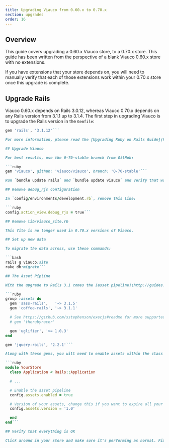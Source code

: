 ```yaml
---
title: Upgrading Viauco from 0.60.x to 0.70.x
section: upgrades
order: 16
---
```


## Overview

This guide covers upgrading a 0.60.x Viauco store, to a 0.70.x store. This
guide has been written from the perspective of a blank Viauco 0.60.x store with
no extensions.

If you have extensions that your store depends on, you will need to manually
verify that each of those extensions work within your 0.70.x store once this
upgrade is complete.

## Upgrade Rails

Viauco 0.60.x depends on Rails 3.0.12, whereas Viauco 0.70.x depends on any Rails
version from 3.1.1 up to 3.1.4. The first step in upgrading Viauco is to
upgrade the Rails version in the `Gemfile`:

````ruby
gem 'rails', '3.1.12'```

For more information, please read the [Upgrading Ruby on Rails Guide](http://guides.rubyonrails.org/upgrading_ruby_on_rails.html#upgrading-from-rails-3-0-to-rails-3-1).

## Upgrade Viauco

For best results, use the 0-70-stable branch from GitHub:

```ruby
gem 'viauco', github: 'viauco/viauco', branch: '0-70-stable'```

Run `bundle update rails` and `bundle update viauco` and verify that was successful.

## Remove debug_rjs configuration

In `config/environments/development.rb`, remove this line:

```ruby
config.action_view.debug_rjs = true```

## Remove lib/viauco_site.rb

This file is no longer used in 0.70.x versions of Viauco.

## Set up new data

To migrate the data across, use these commands:

```bash
rails g viauco:site
rake db:migrate```

## The Asset Pipline

With the upgrade to Rails 3.1 comes the [asset pipeline](http://guides.rubyonrails.org/asset_pipeline.html). You need to add these gems to your Gemfile in order to support Viauco's assets being served:

```ruby
group :assets do
  gem 'sass-rails',   '~> 3.1.5'
  gem 'coffee-rails', '~> 3.1.1'

  # See https://github.com/sstephenson/execjs#readme for more supported runtimes
  # gem 'therubyracer'

  gem 'uglifier', '>= 1.0.3'
end

gem 'jquery-rails', '2.2.1'```

Along with these gems, you will need to enable assets within the class definition inside `config/application.rb`:

```ruby
module YourStore
  class Application < Rails::Application

  # ...

  # Enable the asset pipeline
  config.assets.enabled = true

  # Version of your assets, change this if you want to expire all your assets
  config.assets.version = '1.0'

  end
end```

## Verify that everything is OK

Click around in your store and make sure it's performing as normal. Fix any deprecation warnings you see.
````
